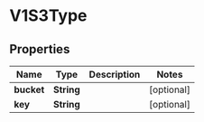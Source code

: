 

# V1S3Type

## Properties

Name | Type | Description | Notes
------------ | ------------- | ------------- | -------------
**bucket** | **String** |  |  [optional]
**key** | **String** |  |  [optional]



